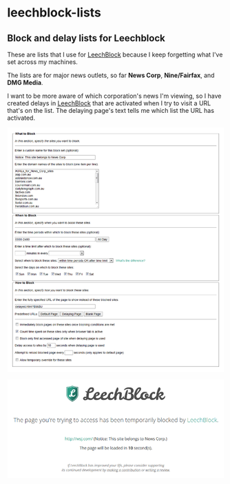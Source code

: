 # leechblock-lists
## Block and delay lists for Leechblock

These are lists that I use for [LeechBlock](https://www.proginosko.com/leechblock/) because I keep forgetting what I've set across my machines.

The lists are for major news outlets, so far **News Corp**, **Nine/Fairfax**, and **DMG Media**.

I want to be more aware of which corporation's news I'm viewing, so I have created delays in [LeechBlock](https://www.proginosko.com/leechblock/) that are activated when I try to visit a URL that's on the list. The delaying page's text tells me which list the URL has activated.

![](example.png)

![](example2.png)
